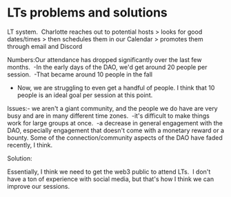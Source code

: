 # LTs problems and solutions

LT system.  Charlotte reaches out to potential hosts > looks for good dates/times > then schedules them in our Calendar > promotes them through email and Discord

Numbers:Our attendance has dropped significantly over the last few months.  -In the early days of the DAO, we'd get around 20 people per session.  -That became around 10 people in the fall

- Now, we are struggling to even get a handful of people. I think that 10 people is an ideal goal per session at this point.

Issues:- we aren't a giant community, and the people we do have are very busy and are in many different time zones.  -it's difficult to make things work for large groups at once.  -a decrease in general engagement with the DAO, especially engagement that doesn't come with a monetary reward or a bounty. Some of the connection/community aspects of the DAO have faded recently, I think.

Solution:

Essentially, I think we need to get the web3 public to attend LTs.  I don't have a ton of experience with social media, but that's how I think we can improve our sessions.